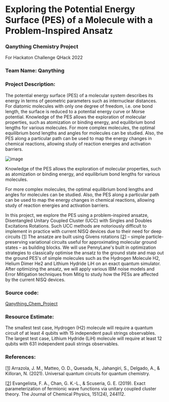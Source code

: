 # Exploring the Potential Energy Surface (PES) of a Molecule with a Problem-Inspired Ansatz

### Qanything Chemistry Project

 For Hackaton Challenge QHack 2022

### Team Name: Qanything

### Project Description:

The potential energy surface (PES) of a molecular system describes its energy in terms of geometric parameters such as internuclear distances. For diatomic molecules with only one degree of freedom, i.e. one bond length, the surface is reduced to a potential energy curve or Morse potential. Knowledge of the PES allows the exploration of molecular properties, such as atomization or binding energy, and equilibrium bond lengths for various molecules. For more complex molecules, the optimal equilibrium bond lengths and angles for molecules can be studied. Also, the PES along a particular path can be used to map the energy changes in chemical reactions, allowing study of reaction energies and activation barriers.

![image](https://user-images.githubusercontent.com/39799035/155658637-f9b76e51-ef90-4afa-a46b-fb2cda23efd4.png)


Knowledge of the PES allows the exploration of molecular properties, such as atomization or binding energy, and equilibrium bond lengths for various molecules.

For more complex molecules, the optimal equilibrium bond lengths and angles for molecules can be studied. Also, the PES along a particular path can be used to map the energy changes in chemical reactions, allowing study of reaction energies and activation barriers.

In this project, we explore the PES using a problem-inspired ansatze, Disentangled Unitary Coupled Cluster (UCC) with Singles and Doubles Excitations Rotations. Such UCC methods are notoriously difficult to implement in practice with current NISQ devices due to their need for deep circuits [[1]](http://arxiv.org/abs/2106.13839)  The ansatze are built using Givens rotations [[2]](http://arxiv.org/abs/1910.10130) – simple particle-preserving variational circuits useful for approximating molecular ground states – as building blocks. We will use PennyLane's built in optimization strategies to classically optimise the ansatz to the ground state and map out the ground PES's of simple molecules such as the Hydrogen Molecule H2, Helium Dimer He2 and Lithium Hydride LiH on an exact quantum simulator. After optimizing the ansatz, we will apply various IBM noise models and Error Mitigation techniques from Mitig to study how the PESs are affected by the current NISQ devices.

### Source code:

[Qanything_Chem_Project](https://github.com/cheechonghian/Qanything_Chem_Project)

### Resource Estimate:
The smallest test case, Hydrogen (H2) molecule will require a quantum circuit of at least 4 qubits with 15 independent pauli strings observables. The largest test case, Lithium Hydride (LiH) molecule will require at least 12 qubits with 631 independent pauli strings observables.

### References:

[[1]](http://arxiv.org/abs/2106.13839) Arrazola, J. M., Matteo, O. D., Quesada, N., Jahangiri, S., Delgado, A., & Killoran, N. (2021). Universal quantum circuits for quantum chemistry.

[[2]](http://arxiv.org/abs/1910.10130) Evangelista, F. A., Chan, G. K.-L., & Scuseria, G. E. (2019). Exact parameterization of fermionic wave functions via unitary coupled cluster theory. The Journal of Chemical Physics, 151(24), 244112.
